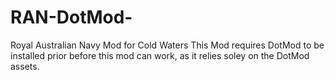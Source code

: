 # RAN-DotMod-
Royal Australian Navy Mod for Cold Waters
This Mod requires DotMod to be installed prior before this mod can work, as it relies soley on the DotMod assets.

